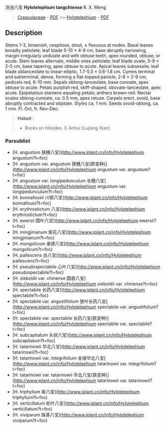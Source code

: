 汤池八宝 **Hylotelephium tangchiense** R. X. Meng

> [Crassulaceae](http://www.iplant.cn/info/Crassulaceae?t=foc) - [PDF](http://www.iplant.cn/foc/pdf/Crassulaceae.pdf) >> [Hylotelephium](http://www.iplant.cn/info/Hylotelephium?t=foc) - [PDF](http://www.iplant.cn/foc/pdf/Hylotelephium.pdf)

## Description

Stems 1-3, brownish, cespitose, stout, ± flexuous at nodes. Basal leaves broadly petiolate; leaf blade 5-10 × 4-9 cm, base abruptly narrowing, margin irregularly undulate and with obtuse teeth, apex rounded, obtuse, or acute. Stem leaves alternate, middle ones petiolate; leaf blade ovate, 5-9 × 2-5 cm, base tapering, apex obtuse to acute. Apical leaves subsessile; leaf blade oblanceolate to linear-elliptic, 1.7-5.5 × 0.6-1.8 cm. Cymes terminal and subterminal, dense, forming a flat-topped panicle, 2-8 × 2-9 cm; pedicels red, 6-10 mm. Sepals oblong-lanceolate, base connate, apex obtuse to acute. Petals purplish red, skiff-shaped, obovate-lanceolate, apex acute. Epipetalous stamens equaling petals; anthers brown-red. Nectar scales oblong-cuneate, ca. 0.5 mm, apex retuse. Carpels erect, ovoid, base abruptly contracted and stipitate. Styles ca. 1 mm. Seeds ovoid-oblong, ca. 1 mm. Fl. Oct, fr. Nov-Dec.

> **Habait** : 
>* Rocks on hillsides. C Anhui (Lujiang Xian).

### Parsublist

* [H.  angustum  狭穗八宝](http://www.iplant.cn/info/Hylotelephium angustum?t=foc)
* [H.  angustum var. angustum  狭穗八宝(原变种)](http://www.iplant.cn/info/Hylotelephium angustum var. angustum?t=foc)
* [H.  angustum var. longipedunculum  长穗八宝](http://www.iplant.cn/info/Hylotelephium angustum var. longipedunculum?t=foc)
* [H.  bonnafousii  川鄂八宝](http://www.iplant.cn/info/Hylotelephium bonnafousii?t=foc)
* [H.  erythrostictum  八宝](http://www.iplant.cn/info/Hylotelephium erythrostictum?t=foc)
* [H.  ewersii  圆叶八宝](http://www.iplant.cn/info/Hylotelephium ewersii?t=foc)
* [H.  mingjinianum  紫花八宝](http://www.iplant.cn/info/Hylotelephium mingjinianum?t=foc)
* [H.  mongolicum  承德八宝](http://www.iplant.cn/info/Hylotelephium mongolicum?t=foc)
* [H.  pallescens  白八宝](http://www.iplant.cn/info/Hylotelephium pallescens?t=foc)
* [H.  pseudospectabile  心叶八宝](http://www.iplant.cn/info/Hylotelephium pseudospectabile?t=foc)
* [H.  sieboldii var. chinense  圆扇八宝](http://www.iplant.cn/info/Hylotelephium sieboldii var. chinense?t=foc)
* [H.  spectabile  长药八宝](http://www.iplant.cn/info/Hylotelephium spectabile?t=foc)
* [H.  spectabile var. angustifolium  狭叶长药八宝](http://www.iplant.cn/info/Hylotelephium spectabile var. angustifolium?t=foc)
* [H.  spectabile var. spectabile  长药八宝(原变种)](http://www.iplant.cn/info/Hylotelephium spectabile var. spectabile?t=foc)
* [H.  subcapitatum  头状八宝](http://www.iplant.cn/info/Hylotelephium subcapitatum?t=foc)
* [H.  tatarinowii  华北八宝](http://www.iplant.cn/info/Hylotelephium tatarinowii?t=foc)
* [H.  tatarinowii var. integrifolium  全缘华北八宝](http://www.iplant.cn/info/Hylotelephium tatarinowii var. integrifolium?t=foc)
* [H.  tatarinowii var. tatarinowii  华北八宝(原变种)](http://www.iplant.cn/info/Hylotelephium tatarinowii var. tatarinowii?t=foc)
* [H.  triphyllum  紫八宝](http://www.iplant.cn/info/Hylotelephium triphyllum?t=foc)
* [H.  verticillatum  轮叶八宝](http://www.iplant.cn/info/Hylotelephium verticillatum?t=foc)
* [H.  viviparum  珠芽八宝](http://www.iplant.cn/info/Hylotelephium viviparum?t=foc)
